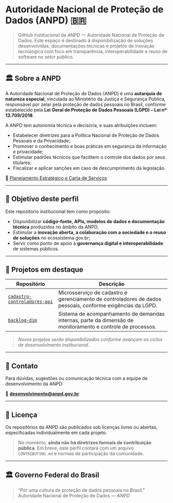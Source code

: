 # Autoridade Nacional de Proteção de Dados (ANPD) 🇧🇷

> GitHub institucional da ANPD — Autoridade Nacional de Proteção de Dados. Este espaço é destinado à disponibilização de soluções desenvolvidas, documentações técnicas e projetos de inovação tecnológica com foco em transparência, interoperabilidade e reuso de software no setor público.

---

## 🏛️ Sobre a ANPD

A Autoridade Nacional de Proteção de Dados (ANPD) é uma **autarquia de natureza especial**, vinculada ao Ministério da Justiça e Segurança Pública, responsável por zelar pela proteção de dados pessoais no Brasil, conforme estabelecido pela **Lei Geral de Proteção de Dados Pessoais (LGPD) – Lei nº 13.709/2018**.

A ANPD tem autonomia técnica e decisória, e suas atribuições incluem:

- Estabelecer diretrizes para a Política Nacional de Proteção de Dados Pessoais e da Privacidade;
- Promover o conhecimento e boas práticas em segurança da informação e privacidade;
- Estimular padrões técnicos que facilitem o controle dos dados por seus titulares;
- Fiscalizar e aplicar sanções em caso de descumprimento da legislação.

🔗 [Planejamento Estratégico e Carta de Serviços](https://www.gov.br/anpd/pt-br/acesso-a-informacao/acoes-e-programas/governanca/comite-governanca-digital)

---

## 📌 Objetivo deste perfil

Este repositório institucional tem como propósito:

- Disponibilizar **código-fonte, APIs, modelos de dados e documentação técnica** produzidos no âmbito da ANPD;
- Estimular a **inovação aberta, a colaboração com a sociedade e o reuso de soluções** no ecossistema gov.br;
- Servir como ponto de apoio à **governança digital e interoperabilidade** de sistemas públicos.

---

## 🚀 Projetos em destaque

| Repositório | Descrição |
|-------------|-----------|
| [`cadastro-controladores-api`](https://github.com/anpdgovbr/cadastro-controladores-api) | Microsserviço de cadastro e gerenciamento de controladores de dados pessoais, conforme exigências da LGPD. |
| [`backlog-dim`](https://github.com/anpdgovbr/backlog-dim) | Sistema de acompanhamento de demandas internas, parte da dimensão de monitoramento e controle de processos. |

> *Novos projetos serão disponibilizados conforme avançam os ciclos de desenvolvimento institucional.*

---

## 🤝 Contato

Para dúvidas, sugestões ou comunicação técnica com a equipe de desenvolvimento da ANPD:

📧 **desenvolvimento@anpd.gov.br**

---

## 📄 Licença

Os repositórios da ANPD são publicados sob licenças livres ou abertas, especificadas individualmente em cada projeto.

> No momento, **ainda não há diretrizes formais de contribuição pública**. Em breve, este perfil contará com um arquivo `CONTRIBUTING.md` e normas de participação da comunidade.

---

## 🏛️ Governo Federal do Brasil  
> “Por uma cultura de proteção de dados pessoais no Brasil.”  
> Autoridade Nacional de Proteção de Dados — ANPD
